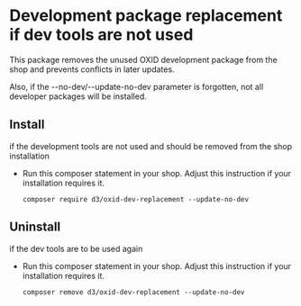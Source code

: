 # Development package replacement if dev tools are not used

This package removes the unused OXID development package from the shop and prevents conflicts in later updates.

Also, if the --no-dev/--update-no-dev parameter is forgotten, not all developer packages will be installed.

## Install

if the development tools are not used and should be removed from the shop installation

* Run this composer statement in your shop. Adjust this instruction if your installation requires it.

    `composer require d3/oxid-dev-replacement --update-no-dev`
    
## Uninstall

if the dev tools are to be used again

* Run this composer statement in your shop. Adjust this instruction if your installation requires it.

    `composer remove d3/oxid-dev-replacement --update-no-dev`
